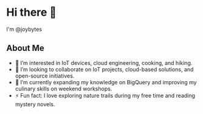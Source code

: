 # Hi there 👋

I'm @joybytes

## About Me
- 👀 I’m interested in IoT devices, cloud engineering, cooking, and hiking.
- 💞️ I’m looking to collaborate on IoT projects, cloud-based solutions, and open-source initiatives.
- 🌱 I’m currently expanding my knowledge on BigQuery and improving my culinary skills on weekend workshops.
- ⚡ Fun fact: I love exploring nature trails during my free time and reading mystery novels.
